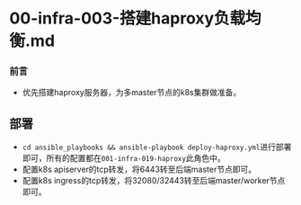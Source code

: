 # 00-infra-003-搭建haproxy负载均衡.md

### 前言
- 优先搭建haproxy服务器，为多master节点的k8s集群做准备。

## 部署
- `cd ansible_playbooks && ansible-playbook deploy-haproxy.yml`进行部署即可，所有的配置都在`001-infra-019-haproxy`此角色中。
- 配置k8s apiserver的tcp转发，将6443转至后端master节点即可。
- 配置k8s ingress的tcp转发，将32080/32443转至后端master/worker节点即可。